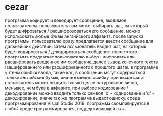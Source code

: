 # cezar
программа кодирует и декодирует сообщение, вводимое пользователем.
пользователь сам может выбирать шаг, на который будет шифроваться / расшифрововаться его сообщение.
можно использовать любые буквы английского алфавита.
после запуска программы, пользователю сразу предлагается ввести сообщение для дальнейших действий.
затем пользователь вводит шаг, на который будет кодироваться / декодироваться сообщение.
после этого программа предлагает пользователю выбор : шифровать или расшифровать введенное им сообщение.
далее вывод конечного текста (зашифрованного или расшифрованного с прошлого шага).
в программе учтены ошибки ввода, такие как, в сообщении могут содержаться только английские буквы, иначе выведет ошибку, при вводе шага пользователь может вводить только целое натуральное число, меньшее, чем букв в алфавите, при выборе кодирование / декодирование можно вводить только символ 'c' - кодирование и 'd' - декодирование, иначе так же программа выдаст ошибку.
среда программирования Visual Studio 2019.
программа скомпилируется в любой среде программирования, поддерживающей c++.
